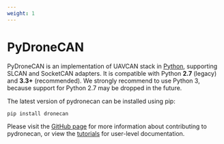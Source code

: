 ```yaml
---
weight: 1
---
```


# PyDroneCAN

PyDroneCAN is an implementation of UAVCAN stack in [Python](http://python.org), supporting SLCAN and SocketCAN adapters.
It is compatible with Python **2.7** (legacy) and **3.3+** (recommended).
We strongly recommend to use Python 3, because support for Python 2.7 may be dropped in the future.

The latest version of pydronecan can be installed using pip:

```sh
pip install dronecan
```

Please visit the [GitHub page](https://github.com/UAVCAN/pydronecan) for more information about contributing to pydronecan, or view the [tutorials](/Implementations/PyDroneCAN/Tutorials) for user-level documentation.
